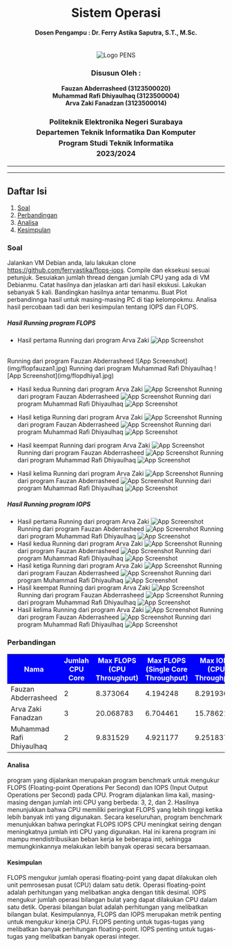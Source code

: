 <div align="center">
  <h1 style="text-align: center;font-weight: bold"><br>Sistem Operasi</h1>
  <h4 style="text-align: center;">Dosen Pengampu : Dr. Ferry Astika Saputra, S.T., M.Sc.</h4>
</div>
<br />
<div align="center">
  <img src="https://upload.wikimedia.org/wikipedia/id/4/44/Logo_PENS.png" alt="Logo PENS">
  <h3 style="text-align: center;">Disusun Oleh : </h3>
  <p style="text-align: center;">
    <strong>Fauzan Abderrasheed (3123500020) </strong><br>
    <strong>Muhammad Rafi Dhiyaulhaq (3123500004) </strong><br>
    <strong>Arva Zaki Fanadzan (3123500014)</strong>
  </p>
<h3 style="text-align: center;line-height: 1.5">Politeknik Elektronika Negeri Surabaya<br>Departemen Teknik Informatika Dan Komputer<br>Program Studi Teknik Informatika<br>2023/2024</h3>
  <hr><hr>
  </div>

  ## Daftar Isi
1. [Soal](#soal)
2. [Perbandingan](#perbandingan)
3. [Analisa](#analisa)
3. [Kesimpulan](#kesimpulan)
### Soal
Jalankan VM Debian anda, lalu lakukan clone https://github.com/ferryastika/flops-iops. Compile dan eksekusi sesuai petunjuk. Sesuiakan jumlah thread dengan jumlah CPU yang ada di VM Debianmu. Catat hasilnya dan jelaskan arti dari hasil ekskusi. Lakukan sebanyak 5 kali. Bandingkan hasilnya antar temanmu. Buat Plot perbandinnga hasil untuk masing-masing PC di tiap kelompokmu. Analisa hasil percobaan tadi dan beri kesimpulan tentang IOPS dan FLOPS.

##### Hasil Running program FLOPS
- Hasil pertama
Running dari program Arva Zaki
![App Screenshot](img/floparva1.jpg)
<br>
Running dari program Fauzan Abderrasheed
![App Screenshot](img/flopfauzan1.jpg)
Running dari program Muhammad Rafi Dhiyaulhaq
![App Screenshot](img/flopdhiya1.jpg)

- Hasil kedua
Running dari program Arva Zaki
![App Screenshot](img/floparva2.jpg)
Running dari program Fauzan Abderrasheed
![App Screenshot](img/flopfauzan2.jpg)
Running dari program Muhammad Rafi Dhiyaulhaq
![App Screenshot](img/flopdhiya2.jpg)

- Hasil ketiga
Running dari program Arva Zaki
![App Screenshot](img/floparva3.jpg)
Running dari program Fauzan Abderrasheed
![App Screenshot](img/flopfauzan3.jpg)
Running dari program Muhammad Rafi Dhiyaulhaq
![App Screenshot](img/flopdhiya3.jpg)

- Hasil keempat
Running dari program Arva Zaki
![App Screenshot](img/floparva4.jpg)
Running dari program Fauzan Abderrasheed
![App Screenshot](img/flopfauzan4.jpg)
Running dari program Muhammad Rafi Dhiyaulhaq
![App Screenshot](img/flopdhiya4.jpg)

- Hasil kelima
Running dari program Arva Zaki
![App Screenshot](img/floparva5.jpg)
Running dari program Fauzan Abderrasheed
![App Screenshot](img/flopfauzan5.jpg)
Running dari program Muhammad Rafi Dhiyaulhaq
![App Screenshot](img/flopdhiya5.jpg)


##### Hasil Running program IOPS
- Hasil pertama
Running dari program Arva Zaki
![App Screenshot](img/ioparva1.jpg)
Running dari program Fauzan Abderrasheed
![App Screenshot](img/iopfauzan1.jpg)
Running dari program Muhammad Rafi Dhiyaulhaq
![App Screenshot](img/iopdhiya1.jpg)
- Hasil kedua
Running dari program Arva Zaki
![App Screenshot](img/ioparva2.jpg)
Running dari program Fauzan Abderrasheed
![App Screenshot](img/iopfauzan2.jpg)
Running dari program Muhammad Rafi Dhiyaulhaq
![App Screenshot](img/iopdhiya2.jpg)
- Hasil ketiga
Running dari program Arva Zaki
![App Screenshot](img/ioparva3.jpg)
Running dari program Fauzan Abderrasheed
![App Screenshot](img/iopfauzan3.jpg)
Running dari program Muhammad Rafi Dhiyaulhaq
![App Screenshot](img/iopdhiya3.jpg)
- Hasil keempat
Running dari program Arva Zaki
![App Screenshot](img/ioparva4.jpg)
Running dari program Fauzan Abderrasheed
![App Screenshot](img/iopfauzan4.jpg)
Running dari program Muhammad Rafi Dhiyaulhaq
![App Screenshot](img/iopdhiya4.jpg)
- Hasil kelima
Running dari program Arva Zaki
![App Screenshot](img/ioparva5.jpg)
Running dari program Fauzan Abderrasheed
![App Screenshot](img/iopfauzan5.jpg)
Running dari program Muhammad Rafi Dhiyaulhaq
![App Screenshot](img/iopdhiya5.jpg)

### Perbandingan
<table>
<thead>
<tr>
  <th style="background-color: blue; color: white">Nama</th>
  <th style="background-color: blue; color: white">Jumlah CPU Core</th>
  <th style="background-color: blue; color: white">Max FLOPS (CPU Throughput)</th>
  <th style="background-color: blue; color: white">Max FLOPS (Single Core Throughput)</th>
  <th style="background-color: blue; color: white">Max IOPS (CPU Throughput)</th>
  <th style="background-color: blue; color: white">Max IOPS (Single Core Throughput)</th>
<tr>
</thead>
<tbody>
  <tr>
  <td>Fauzan Abderrasheed</td>
  <td>2</td>
  <td>8.373064</td>
  <td>4.194248</td>
  <td>8.291936</td>
  <td>4.153408</td>
  </tr>
   <tr>
  <td>Arva Zaki Fanadzan</td>
  <td>3</td>
  <td>20.068783</td>
  <td>6.704461</td>
  <td>15.786218</td>
  <td>5.274650</td>
  </tr>
   <tr>
  <td>Muhammad Rafi Dhiyaulhaq</td>
  <td>2</td>
  <td>9.831529</td>
  <td>4.921177</td>
  <td>9.251837</td>
  <td>4.626244</td>
  </tr>
</tbody>
</table>

#### Analisa
program yang dijalankan merupakan program benchmark untuk mengukur FLOPS (Floating-point Operations Per Second) dan IOPS (Input Output Operations per Second) pada CPU. Program dijalankan lima kali, masing-masing dengan jumlah inti CPU yang berbeda: 3, 2, dan 2. Hasilnya menunjukkan bahwa CPU memiliki peringkat FLOPS yang lebih tinggi ketika lebih banyak inti yang digunakan.
Secara keseluruhan, program benchmark menunjukkan bahwa peringkat FLOPS IOPS CPU meningkat seiring dengan meningkatnya jumlah inti CPU yang digunakan. Hal ini karena program ini mampu mendistribusikan beban kerja ke beberapa inti, sehingga memungkinkannya melakukan lebih banyak operasi secara bersamaan.

#### Kesimpulan
FLOPS mengukur jumlah operasi floating-point yang dapat dilakukan oleh unit pemrosesan pusat (CPU) dalam satu detik. Operasi floating-point adalah perhitungan yang melibatkan angka dengan titik desimal.
IOPS mengukur jumlah operasi bilangan bulat yang dapat dilakukan CPU dalam satu detik. Operasi bilangan bulat adalah perhitungan yang melibatkan bilangan bulat.
Kesimpulannya, FLOPS dan IOPS merupakan metrik penting untuk mengukur kinerja CPU. FLOPS penting untuk tugas-tugas yang melibatkan banyak perhitungan floating-point. IOPS penting untuk tugas-tugas yang melibatkan banyak operasi integer.